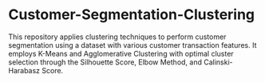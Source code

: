 # Customer-Segmentation-Clustering
 This repository applies clustering techniques to perform customer segmentation using a dataset with various customer transaction features. It employs K-Means and Agglomerative Clustering with optimal cluster selection through the Silhouette Score, Elbow Method, and Calinski-Harabasz Score.
